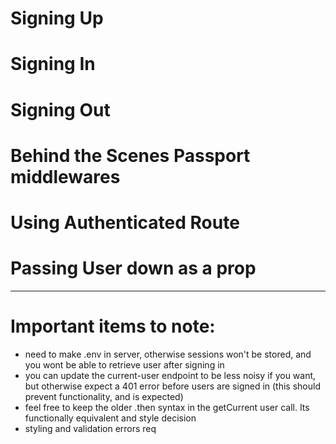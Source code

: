# Signing Up 
# Signing In 
# Signing Out 

# Behind the Scenes Passport middlewares 

# Using Authenticated Route 
# Passing User down as a prop 

---

# Important items to note: 
* need to make .env in server, otherwise sessions won't be stored, and you wont be able to retrieve user after signing in 
* you can update the current-user endpoint to be less noisy if you want, but otherwise expect a 401 error before users are signed in (this should prevent functionality, and is expected)
* feel free to keep the older .then syntax in the getCurrent user call. Its functionally equivalent and style decision 
* styling and validation errors req